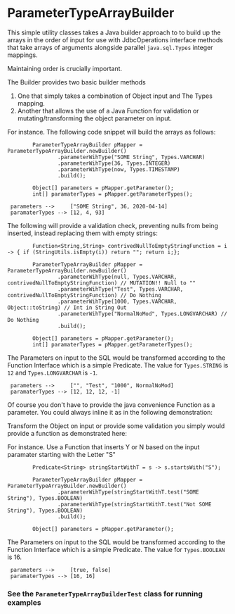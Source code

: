 # ParameterTypeArrayBuilder

This simple utility classes takes a Java builder approach to to build up
the arrays in the order of input for use with JdbcOperations interface
methods that take arrays of arguments alongside parallel
`java.sql.Types` integer mappings.

Maintaining order is crucially important.

The Builder provides two basic builder methods
1. One that simply takes a combination of Object input and The Types
   mapping.
2. Another that allows the use of a Java Function for validation or
   mutating/transforming the object parameter on input.

For instance. The following code snippet will build the arrays as follows:

```
        ParameterTypeArrayBuilder pMapper = ParameterTypeArrayBuilder.newBuilder()
                .parameterWihType("SOME String", Types.VARCHAR)
                .parameterWihType(36, Types.INTEGER)
                .parameterWihType(now, Types.TIMESTAMP)
                .build();

        Object[] parameters = pMapper.getParameter();
        int[] paramaterTypes = pMapper.getParameterTypes();
```

```
 parameters -->     ["SOME String", 36, 2020-04-14]
 paramaterTypes --> [12, 4, 93]
```


The following will provide a validation check, preventing nulls from
being inserted, instead replacing them with empty strings:

```
        Function<String,String> contrivedNullToEmptyStringFunction = i -> { if (StringUtils.isEmpty(i)) return ""; return i;};

        ParameterTypeArrayBuilder pMapper = ParameterTypeArrayBuilder.newBuilder()
                .parameterWihType(null, Types.VARCHAR, contrivedNullToEmptyStringFunction) // MUTATION!! Null to ""
                .parameterWihType("Test", Types.VARCHAR, contrivedNullToEmptyStringFunction) // Do Nothing
                .parameterWihType(1000, Types.VARCHAR, Object::toString) // Int in String Out
                .parameterWihType("NormalNoMod", Types.LONGVARCHAR) // Do Nothing
                .build();

        Object[] parameters = pMapper.getParameter();
        int[] paramaterTypes = pMapper.getParameterTypes();     

```

The Parameters on input to the SQL would be transformed according to the Function Interface which is a simple Predicate. The value for `Types.STRING` is `12` and `Types.LONGVARCHAR` is `-1`.

```
 parameters -->     ["", "Test", "1000", NormalNoMod]
 paramaterTypes --> [12, 12, 12, -1]
```

Of course you don't have to provide the java convenience Function as a
parameter. You could always inline it as in the following demonstration:

Transform the Object on input or provide some validation you simply
would provide a function as demonstrated here:

For instance. Use a Function that inserts Y or N based on the input paramater starting with the Letter "S"

```
        Predicate<String> stringStartWithT = s -> s.startsWith("S");

        ParameterTypeArrayBuilder pMapper = ParameterTypeArrayBuilder.newBuilder()
                .parameterWihType(stringStartWithT.test("SOME String"), Types.BOOLEAN)
                .parameterWihType(stringStartWithT.test("Not SOME String"), Types.BOOLEAN)
                .build();

        Object[] parameters = pMapper.getParameter();      

```

The Parameters on input to the SQL would be transformed according to the Function Interface which is a simple Predicate. The value for `Types.BOOLEAN` is 16.

```
 parameters -->     [true, false]
 paramaterTypes --> [16, 16]   
```
### See the `ParameterTypeArrayBuilderTest` class for running examples

